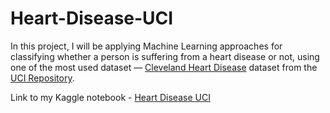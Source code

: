 # Heart-Disease-UCI


   In this project, I will be applying Machine Learning approaches for classifying whether a person is suffering from a heart disease or not, using one of the most used dataset — [Cleveland Heart Disease](https://archive.ics.uci.edu/ml/datasets/Heart+Disease) dataset from the [UCI Repository](https://archive.ics.uci.edu/ml/index.php).
   
 Link to my Kaggle notebook - [Heart Disease UCI](https://www.kaggle.com/kishan0725/heart-disease-pipeline)
